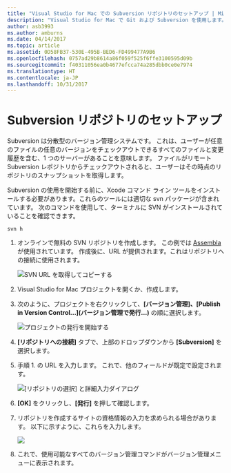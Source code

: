 ```yaml
---
title: "Visual Studio for Mac での Subversion リポジトリのセットアップ | Microsoft Docs"
description: "Visual Studio for Mac で Git および Subversion を使用します。"
author: asb3993
ms.author: amburns
ms.date: 04/14/2017
ms.topic: article
ms.assetid: 0D58FB37-530E-495B-BED6-FD499477A9B6
ms.openlocfilehash: 0757ad29b8614a86f059f525f6ffe3100595d09b
ms.sourcegitcommit: f40311056ea0b4677efcca74a285dbb0ce0e7974
ms.translationtype: HT
ms.contentlocale: ja-JP
ms.lasthandoff: 10/31/2017
---
```

# <a name="setting-up-a-subversion-repository"></a>Subversion リポジトリのセットアップ

Subversion は分散型のバージョン管理システムです。 これは、ユーザーが任意のファイルの任意のバージョンをチェックアウトできるすべてのファイルと変更履歴を含む、1 つのサーバーがあることを意味します。 ファイルがリモート Subversion レポジトリからチェックアウトされると、ユーザーはその時点のリポジトリのスナップショットを取得します。

Subversion の使用を開始する前に、Xcode コマンド ライン ツールをインストールする必要があります。これらのツールには適切な svn パッケージが含まれています。 次のコマンドを使用して、ターミナルに SVN がインストールされていることを確認できます。

`svn h`

1. オンラインで無料の SVN リポジトリを作成します。 この例では [Assembla](https://app.assembla.com/) が使用されています。 作成後に、URL が提供されます。これはリポジトリへの接続に使用されます。 

    ![SVN URL を取得してコピーする](media/version-control-subversion1-sml.png)

2. Visual Studio for Mac プロジェクトを開くか、作成します。

3. 次のように、プロジェクトを右クリックして、**[バージョン管理]、[Publish in Version Control...]\(バージョン管理で発行...\)** の順に選択します。 

    ![プロジェクトの発行を開始する](media/version-control-subversion2.png)

4. **[リポジトリへの接続]** タブで、上部のドロップダウンから **[Subversion]** を選択します。

5. 手順 1. の URL を入力します。 これで、他のフィールドが既定で設定されます。 

    ![[リポジトリの選択] と詳細入力ダイアログ](media/version-control-subversion3.png)

7. **[OK]** をクリックし、**[発行]** を押して確認します。

7. リポジトリを作成するサイトの資格情報の入力を求められる場合があります。 以下に示すように、これらを入力します。

    ![](media/version-control-subversion5.png)

8.  これで、使用可能なすべてのバージョン管理コマンドがバージョン管理メニューに表示されます。

